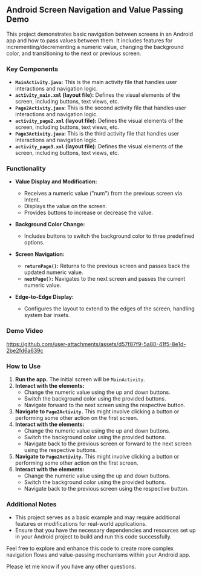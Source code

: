 ## Android Screen Navigation and Value Passing Demo

This project demonstrates basic navigation between screens in an Android app and how to pass values between them. It includes features for incrementing/decrementing a numeric value, changing the background color, and transitioning to the next or previous screen.

### Key Components

* **`MainActivity.java`:** This is the main activity file that handles user interactions and navigation logic.
* **`activity_main.xml` (layout file):** Defines the visual elements of the screen, including buttons, text views, etc.
* **`Page2Activity.java`:** This is the second activity file that handles user interactions and navigation logic.
* **`activity_page2.xml` (layout file):** Defines the visual elements of the screen, including buttons, text views, etc.
* **`Page3Activity.java`:** This is the third activity file that handles user interactions and navigation logic.
* **`activity_page3.xml` (layout file):** Defines the visual elements of the screen, including buttons, text views, etc.

### Functionality

* **Value Display and Modification:**
    * Receives a numeric value ("num") from the previous screen via Intent.
    * Displays the value on the screen.
    * Provides buttons to increase or decrease the value.

* **Background Color Change:**
    * Includes buttons to switch the background color to three predefined options.

* **Screen Navigation:**
    * **`returnPage()`:** Returns to the previous screen and passes back the updated numeric value.
    * **`nextPage()`:** Navigates to the next screen and passes the current numeric value.

* **Edge-to-Edge Display:**
    * Configures the layout to extend to the edges of the screen, handling system bar insets.

### Demo Video



https://github.com/user-attachments/assets/d57f87f9-5a80-41f5-8e1d-2be2fd6a639c



### How to Use

1. **Run the app.** The initial screen will be `MainActivity`.
2. **Interact with the elements:**  
    * Change the numeric value using the up and down buttons.
    * Switch the background color using the provided buttons.
    * Navigate forward to the next screen using the respective button.
3. **Navigate to `Page2Activity`.** This might involve clicking a button or performing some other action on the first screen.
4. **Interact with the elements:**
    * Change the numeric value using the up and down buttons.
    * Switch the background color using the provided buttons.
    * Navigate back to the previous screen or forward to the next screen using the respective buttons.
5. **Navigate to `Page2Activity`.** This might involve clicking a button or performing some other action on the first screen.
6. **Interact with the elements:**  
    * Change the numeric value using the up and down buttons.
    * Switch the background color using the provided buttons.
    * Navigate back to the previous screen using the respective button.
   
### Additional Notes

* This project serves as a basic example and may require additional features or modifications for real-world applications.
* Ensure that you have the necessary dependencies and resources set up in your Android project to build and run this code successfully.

Feel free to explore and enhance this code to create more complex navigation flows and value-passing mechanisms within your Android app.

Please let me know if you have any other questions. 
